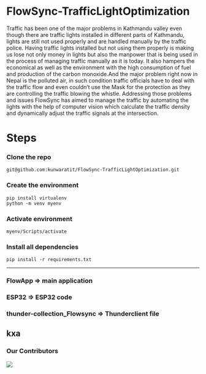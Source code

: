 # FlowSync-TrafficLightOptimization
Traffic has been one of the major problems in Kathmandu valley even though there are traffic lights installed in different parts of Kathmandu, lights are still not used properly and are handled manually by the traffic police. Having traffic lights installed but not using them properly is making us lose not only money in lights but also the manpower that is being used in the process of managing traffic manually as it is today. It also hampers the economical as well as the environment with the high consumption of fuel and production of the carbon monoxide.And the major problem right now in Nepal is the polluted air, in such condition traffic officials have to deal with the traffic flow and  even couldn’t use the Mask for the protection as they are controlling the traffic blowing the whistle.
Addressing those problems and issues FlowSync has aimed to manage the traffic by automating the lights with the help of computer vision which calculate the traffic density and dynamically adjust the traffic signals at the intersection.

# Steps 
### Clone the repo
    git@github.com:kunwaratit/FlowSync-TrafficLightOptimization.git
### Create the environment
    pip install virtualenv
    python -m venv myenv
### Activate environment
    myenv/Scripts/activate
### Install all dependencies
    pip install -r requirements.txt
<hr>

### FlowApp => main application
### ESP32 => ESP32 code
###  thunder-collection_Flowsync => Thunderclient file
## kxa
### Our Contributors
<a href="https://github.com/kunwaratit/Revolution-Bytes/graphs/contributors">
  <img src="https://contrib.rocks/image?repo=kunwaratit/Revolution-Bytes" />
</a>
